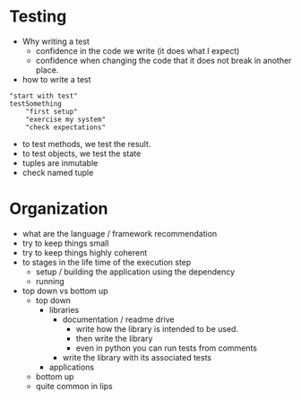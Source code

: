 # Testing

- Why writing a test
    - confidence in the code we write (it does what I expect)
    - confidence when changing the code that it does not break in another place.
- how to write a test
```st
"start with test"
testSomething
    "first setup"
    "exercise my system"
    "check expectations"
```
- to test methods, we test the result.
- to test objects, we test the state
- tuples are inmutable
- check named tuple

# Organization
- what are the language / framework recommendation
- try to keep things small
- try to keep things highly coherent
- to stages in the life time of the execution step
    - setup / building the application using the dependency
    - running
- top down vs bottom up
    - top down
        - libraries
            - documentation / readme drive
                - write how the library is intended to be used.
                - then write the library
                - even in python you can run tests from comments
            - write the library with its associated tests
        - applications
    - bottom up
    - quite common in lips

